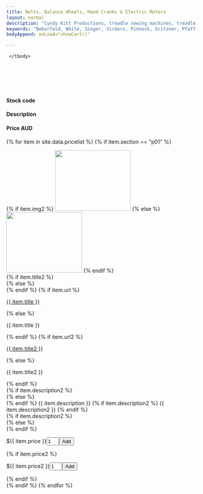 ```yaml
---
title: Belts, Balance Wheels, Hand Cranks & Electric Motors
layout: normal
description: "Cyndy Kitt Productions, treadle sewing machines, treadle sewing machine parts, sewing machine parts, vintage treadle sewing machines, reproduction sewing machine manuals, sewing machine manual, sewing, clothing, accessories, costume, bags, eco friendly, green machine, craft, treadle, design, eco sewing, sustainable craft"
keywords: "Bebarfald, White, Singer, Vickers, Pinnock, Gritzner, Pfaff, treadle sewing machine, vintage sewing machine, sewing machine manual, sewing"
bodyAppend: onLoad="showCart()"

---
```



<div class="container mb-4 text-center">
<table id="cart" border="1" style="visibility:hidden;width:100%">
     <thead>
          <tr>
              <th>Product</th>
              <th class="text-center">Price</th>
              <th class="text-center">Qty</th>
              <th class="text-center">Total</th>
              <th></th>
         </tr>
     </thead>
     <tbody id="cartBody">

     </tbody>
</table>
<div class="row bg-light">
<div class="m-2 col-lg-3 col-md col-sm-3 text-left">
&nbsp;
</div><!-- end col -->
<div class="m-2 col-lg-2 col-md col-sm-1 text-left">
  <h4>Stock code</h4>
</div><!-- end col -->
<div class="m-2 col-lg-4 col-md col-sm-5 text-left">
  <h4>Description</h4>
</div><!-- end col -->
<div class="m-2 col-lg-2 col-md col-sm-1 text-left">
  <h4>Price AUD</h4>
</div><!-- end col -->
</div><!-- end row -->

{% for item in site.data.pricelist %}
{% if item.section == "p01" %}
<div class="row">
<div class="m-2 col-lg-3 col-sm-3 col-md-3 vertical-center text-right">
{% if item.img2 %}
<a href="../stock/{{ item.url }}.html" onmouseout="MM_swapImgRestore()" onmouseover="MM_swapImage('{{ item.title }}','','../stock/pic/PIC-DRV/TN/tn_{{ item.title}}.02.jpg',1)"><img name="{{ item.title }}" class="img-fluid" src="../stock/pic/PIC-DRV/TN/tn_{{ item.title }}.jpg" width="200" height="160" border="0"></a>
{% else %}
<img class="img-fluid" src="../stock/pic/PIC-{% if item.subsec %}{{item.subsec}}{%else%}BLT{%endif%}/TN/{{item.title}}.jpg" width="200" height="160">
{% endif %}
</div><!-- end col -->
{% if item.title2 %}
<div class="m-2 col-lg-2 col-sm-1 col-md-1 pt-3 text-left">
{% else %}
<div class="m-2 col-lg-2 col-sm-1 col-md-1 vertical-center text-left">
{% endif %}
{% if item.url %}
<p><a href="../stock/{{ item.url }}.html">{{ item.title }}</a></p>
{% else %} <p>{{ item.title }}</p>
{% endif %}
{% if item.url2 %}
<p><a href="../stock/{{ item.url2 }}.html">{{ item.title2 }}</a></p>
{% else %} <p>{{ item.title2 }}</p>
{% endif %}
</div><!-- end col -->
{% if item.description2 %}
<div class="m-2 col-lg-3 col-sm-5 col-md-5 pt-3 text-left">
{% else %}
<div class="m-2 col-lg-3 col-sm-5 col-md-5 vertical-center text-left">
{% endif %}
{{ item.description }}
{% if item.description2 %}
{{ item.description2 }}
{% endif %}
</div><!-- end col -->
{% if item.description2 %}
<div class="m-2 col-lg-3 col-sm-1 col-md-1 pt-3 text-left">
{% else %}
<div class="m-2 col-lg-3 col-sm-1 col-md-1 vertical-center text-left">
{% endif %}
<p><span class="px-2">${{ item.price }}</span><span class="px-2"><input type="hidden" id='{{item.title}}' value="{{item.title}}"/><input type="hidden" size="1" id='desc-{{item.title}}' value="{{item.description | truncate: 50}}"/><input type="text" size="1" id='qty-{{item.title}}' value="1"/><input type="hidden" id='price-{{item.title}}' value="{{item.price}}"/><button id="btnAdd-{{item.title}}" onclick="addToCart('{{item.title}}');checkExisting('{{item.title}}')">Add</button><button id="btnDel-{{item.title}}" style="visibility:hidden" onclick="delFromCart('{{item.title}}');checkExisting('{{item.title}}')">Del</button></span></p>
{% if item.price2 %}
<p><span class="px-2">${{ item.price2 }}</span><span class="px-2"><input type="hidden" id='{{item.title2}}' value="{{item.title2}}"/><input type="hidden" size="1" id='desc-{{item.title2}}' value="{{item.description2 | truncate: 50}}"/><input type="text" size="1" id='qty-{{item.title2}}' value="1"/><input type="hidden" id='price-{{item.title2}}' value="{{item.price2}}"/><button id="btnAdd-{{item.title2}}" onclick="addToCart('{{item.title2}}');checkExisting('{{item.title2}}')">Add</button></span></p>
{% endif %}
</div><!-- end col -->
</div><!-- end row -->
{% endif %}
{% endfor %}
<script src="{{"assets/js/shop.js" | relative_url}}"/></script>
</div>
